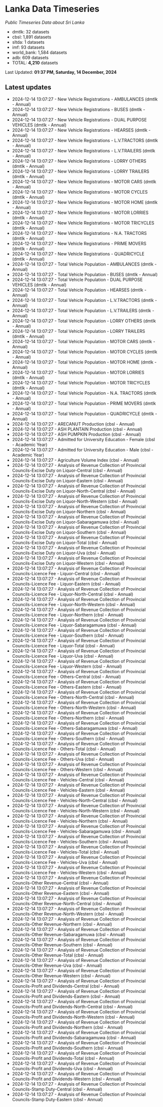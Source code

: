# Lanka Data Timeseries
*Public Timeseries Data about Sri Lanka*

* dmtlk: 32 datasets
* cbsl: 1,891 datasets
* sltda: 1 datasets
* imf: 93 datasets
* world_bank: 1,584 datasets
* adb: 609 datasets
* TOTAL: **4,210** datasets

Last Updated: **01:37 PM, Saturday, 14 December, 2024**

## Latest updates

* 2024-12-14 13:07:27 - New Vehicle Registrations - AMBULANCES (dmtlk - Annual)
* 2024-12-14 13:07:27 - New Vehicle Registrations - BUSES (dmtlk - Annual)
* 2024-12-14 13:07:27 - New Vehicle Registrations - DUAL PURPOSE VEHICLES (dmtlk - Annual)
* 2024-12-14 13:07:27 - New Vehicle Registrations - HEARSES (dmtlk - Annual)
* 2024-12-14 13:07:27 - New Vehicle Registrations - L.V.TRACTORS (dmtlk - Annual)
* 2024-12-14 13:07:27 - New Vehicle Registrations - L.V.TRAILERS (dmtlk - Annual)
* 2024-12-14 13:07:27 - New Vehicle Registrations - LORRY OTHERS (dmtlk - Annual)
* 2024-12-14 13:07:27 - New Vehicle Registrations - LORRY TRAILERS (dmtlk - Annual)
* 2024-12-14 13:07:27 - New Vehicle Registrations - MOTOR CARS (dmtlk - Annual)
* 2024-12-14 13:07:27 - New Vehicle Registrations - MOTOR CYCLES (dmtlk - Annual)
* 2024-12-14 13:07:27 - New Vehicle Registrations - MOTOR HOME (dmtlk - Annual)
* 2024-12-14 13:07:27 - New Vehicle Registrations - MOTOR LORRIES (dmtlk - Annual)
* 2024-12-14 13:07:27 - New Vehicle Registrations - MOTOR TRICYCLES (dmtlk - Annual)
* 2024-12-14 13:07:27 - New Vehicle Registrations - N.A. TRACTORS (dmtlk - Annual)
* 2024-12-14 13:07:27 - New Vehicle Registrations - PRIME MOVERS (dmtlk - Annual)
* 2024-12-14 13:07:27 - New Vehicle Registrations - QUADRICYCLE (dmtlk - Annual)
* 2024-12-14 13:07:27 - Total Vehicle Population - AMBULANCES (dmtlk - Annual)
* 2024-12-14 13:07:27 - Total Vehicle Population - BUSES (dmtlk - Annual)
* 2024-12-14 13:07:27 - Total Vehicle Population - DUAL PURPOSE VEHICLES (dmtlk - Annual)
* 2024-12-14 13:07:27 - Total Vehicle Population - HEARSES (dmtlk - Annual)
* 2024-12-14 13:07:27 - Total Vehicle Population - L.V.TRACTORS (dmtlk - Annual)
* 2024-12-14 13:07:27 - Total Vehicle Population - L.V.TRAILERS (dmtlk - Annual)
* 2024-12-14 13:07:27 - Total Vehicle Population - LORRY OTHERS (dmtlk - Annual)
* 2024-12-14 13:07:27 - Total Vehicle Population - LORRY TRAILERS (dmtlk - Annual)
* 2024-12-14 13:07:27 - Total Vehicle Population - MOTOR CARS (dmtlk - Annual)
* 2024-12-14 13:07:27 - Total Vehicle Population - MOTOR CYCLES (dmtlk - Annual)
* 2024-12-14 13:07:27 - Total Vehicle Population - MOTOR HOME (dmtlk - Annual)
* 2024-12-14 13:07:27 - Total Vehicle Population - MOTOR LORRIES (dmtlk - Annual)
* 2024-12-14 13:07:27 - Total Vehicle Population - MOTOR TRICYCLES (dmtlk - Annual)
* 2024-12-14 13:07:27 - Total Vehicle Population - N.A. TRACTORS (dmtlk - Annual)
* 2024-12-14 13:07:27 - Total Vehicle Population - PRIME MOVERS (dmtlk - Annual)
* 2024-12-14 13:07:27 - Total Vehicle Population - QUADRICYCLE (dmtlk - Annual)
* 2024-12-14 13:07:27 - ARECANUT Production (cbsl - Annual)
* 2024-12-14 13:07:27 - ASH PLANTAIN Production (cbsl - Annual)
* 2024-12-14 13:07:27 - ASH PUMPKIN Production (cbsl - Annual)
* 2024-12-14 13:07:27 - Admitted for University Education - Female (cbsl - Academic Year)
* 2024-12-14 13:07:27 - Admitted for University Education - Male (cbsl - Academic Year)
* 2024-12-14 13:07:27 - Agriculture Volume Index (cbsl - Annual)
* 2024-12-14 13:07:27 - Analysis of Revenue Collection of Provincial Councils-Excise Duty on Liquor-Central (cbsl - Annual)
* 2024-12-14 13:07:27 - Analysis of Revenue Collection of Provincial Councils-Excise Duty on Liquor-Eastern (cbsl - Annual)
* 2024-12-14 13:07:27 - Analysis of Revenue Collection of Provincial Councils-Excise Duty on Liquor-North-Central (cbsl - Annual)
* 2024-12-14 13:07:27 - Analysis of Revenue Collection of Provincial Councils-Excise Duty on Liquor-North-Western (cbsl - Annual)
* 2024-12-14 13:07:27 - Analysis of Revenue Collection of Provincial Councils-Excise Duty on Liquor-Northern (cbsl - Annual)
* 2024-12-14 13:07:27 - Analysis of Revenue Collection of Provincial Councils-Excise Duty on Liquor-Sabaragamuwa (cbsl - Annual)
* 2024-12-14 13:07:27 - Analysis of Revenue Collection of Provincial Councils-Excise Duty on Liquor-Southern (cbsl - Annual)
* 2024-12-14 13:07:27 - Analysis of Revenue Collection of Provincial Councils-Excise Duty on Liquor-Total (cbsl - Annual)
* 2024-12-14 13:07:27 - Analysis of Revenue Collection of Provincial Councils-Excise Duty on Liquor-Uva (cbsl - Annual)
* 2024-12-14 13:07:27 - Analysis of Revenue Collection of Provincial Councils-Excise Duty on Liquor-Western (cbsl - Annual)
* 2024-12-14 13:07:27 - Analysis of Revenue Collection of Provincial Councils-Licence Fee - Liquor-Central (cbsl - Annual)
* 2024-12-14 13:07:27 - Analysis of Revenue Collection of Provincial Councils-Licence Fee - Liquor-Eastern (cbsl - Annual)
* 2024-12-14 13:07:27 - Analysis of Revenue Collection of Provincial Councils-Licence Fee - Liquor-North-Central (cbsl - Annual)
* 2024-12-14 13:07:27 - Analysis of Revenue Collection of Provincial Councils-Licence Fee - Liquor-North-Western (cbsl - Annual)
* 2024-12-14 13:07:27 - Analysis of Revenue Collection of Provincial Councils-Licence Fee - Liquor-Northern (cbsl - Annual)
* 2024-12-14 13:07:27 - Analysis of Revenue Collection of Provincial Councils-Licence Fee - Liquor-Sabaragamuwa (cbsl - Annual)
* 2024-12-14 13:07:27 - Analysis of Revenue Collection of Provincial Councils-Licence Fee - Liquor-Southern (cbsl - Annual)
* 2024-12-14 13:07:27 - Analysis of Revenue Collection of Provincial Councils-Licence Fee - Liquor-Total (cbsl - Annual)
* 2024-12-14 13:07:27 - Analysis of Revenue Collection of Provincial Councils-Licence Fee - Liquor-Uva (cbsl - Annual)
* 2024-12-14 13:07:27 - Analysis of Revenue Collection of Provincial Councils-Licence Fee - Liquor-Western (cbsl - Annual)
* 2024-12-14 13:07:27 - Analysis of Revenue Collection of Provincial Councils-Licence Fee - Others-Central (cbsl - Annual)
* 2024-12-14 13:07:27 - Analysis of Revenue Collection of Provincial Councils-Licence Fee - Others-Eastern (cbsl - Annual)
* 2024-12-14 13:07:27 - Analysis of Revenue Collection of Provincial Councils-Licence Fee - Others-North-Central (cbsl - Annual)
* 2024-12-14 13:07:27 - Analysis of Revenue Collection of Provincial Councils-Licence Fee - Others-North-Western (cbsl - Annual)
* 2024-12-14 13:07:27 - Analysis of Revenue Collection of Provincial Councils-Licence Fee - Others-Northern (cbsl - Annual)
* 2024-12-14 13:07:27 - Analysis of Revenue Collection of Provincial Councils-Licence Fee - Others-Sabaragamuwa (cbsl - Annual)
* 2024-12-14 13:07:27 - Analysis of Revenue Collection of Provincial Councils-Licence Fee - Others-Southern (cbsl - Annual)
* 2024-12-14 13:07:27 - Analysis of Revenue Collection of Provincial Councils-Licence Fee - Others-Total (cbsl - Annual)
* 2024-12-14 13:07:27 - Analysis of Revenue Collection of Provincial Councils-Licence Fee - Others-Uva (cbsl - Annual)
* 2024-12-14 13:07:27 - Analysis of Revenue Collection of Provincial Councils-Licence Fee - Others-Western (cbsl - Annual)
* 2024-12-14 13:07:27 - Analysis of Revenue Collection of Provincial Councils-Licence Fee - Vehicles-Central (cbsl - Annual)
* 2024-12-14 13:07:27 - Analysis of Revenue Collection of Provincial Councils-Licence Fee - Vehicles-Eastern (cbsl - Annual)
* 2024-12-14 13:07:27 - Analysis of Revenue Collection of Provincial Councils-Licence Fee - Vehicles-North-Central (cbsl - Annual)
* 2024-12-14 13:07:27 - Analysis of Revenue Collection of Provincial Councils-Licence Fee - Vehicles-North-Western (cbsl - Annual)
* 2024-12-14 13:07:27 - Analysis of Revenue Collection of Provincial Councils-Licence Fee - Vehicles-Northern (cbsl - Annual)
* 2024-12-14 13:07:27 - Analysis of Revenue Collection of Provincial Councils-Licence Fee - Vehicles-Sabaragamuwa (cbsl - Annual)
* 2024-12-14 13:07:27 - Analysis of Revenue Collection of Provincial Councils-Licence Fee - Vehicles-Southern (cbsl - Annual)
* 2024-12-14 13:07:27 - Analysis of Revenue Collection of Provincial Councils-Licence Fee - Vehicles-Total (cbsl - Annual)
* 2024-12-14 13:07:27 - Analysis of Revenue Collection of Provincial Councils-Licence Fee - Vehicles-Uva (cbsl - Annual)
* 2024-12-14 13:07:27 - Analysis of Revenue Collection of Provincial Councils-Licence Fee - Vehicles-Western (cbsl - Annual)
* 2024-12-14 13:07:27 - Analysis of Revenue Collection of Provincial Councils-Other Revenue-Central (cbsl - Annual)
* 2024-12-14 13:07:27 - Analysis of Revenue Collection of Provincial Councils-Other Revenue-Eastern (cbsl - Annual)
* 2024-12-14 13:07:27 - Analysis of Revenue Collection of Provincial Councils-Other Revenue-North-Central (cbsl - Annual)
* 2024-12-14 13:07:27 - Analysis of Revenue Collection of Provincial Councils-Other Revenue-North-Western (cbsl - Annual)
* 2024-12-14 13:07:27 - Analysis of Revenue Collection of Provincial Councils-Other Revenue-Northern (cbsl - Annual)
* 2024-12-14 13:07:27 - Analysis of Revenue Collection of Provincial Councils-Other Revenue-Sabaragamuwa (cbsl - Annual)
* 2024-12-14 13:07:27 - Analysis of Revenue Collection of Provincial Councils-Other Revenue-Southern (cbsl - Annual)
* 2024-12-14 13:07:27 - Analysis of Revenue Collection of Provincial Councils-Other Revenue-Total (cbsl - Annual)
* 2024-12-14 13:07:27 - Analysis of Revenue Collection of Provincial Councils-Other Revenue-Uva (cbsl - Annual)
* 2024-12-14 13:07:27 - Analysis of Revenue Collection of Provincial Councils-Other Revenue-Western (cbsl - Annual)
* 2024-12-14 13:07:27 - Analysis of Revenue Collection of Provincial Councils-Profit and Dividends-Central (cbsl - Annual)
* 2024-12-14 13:07:27 - Analysis of Revenue Collection of Provincial Councils-Profit and Dividends-Eastern (cbsl - Annual)
* 2024-12-14 13:07:27 - Analysis of Revenue Collection of Provincial Councils-Profit and Dividends-North-Central (cbsl - Annual)
* 2024-12-14 13:07:27 - Analysis of Revenue Collection of Provincial Councils-Profit and Dividends-North-Western (cbsl - Annual)
* 2024-12-14 13:07:27 - Analysis of Revenue Collection of Provincial Councils-Profit and Dividends-Northern (cbsl - Annual)
* 2024-12-14 13:07:27 - Analysis of Revenue Collection of Provincial Councils-Profit and Dividends-Sabaragamuwa (cbsl - Annual)
* 2024-12-14 13:07:27 - Analysis of Revenue Collection of Provincial Councils-Profit and Dividends-Southern (cbsl - Annual)
* 2024-12-14 13:07:27 - Analysis of Revenue Collection of Provincial Councils-Profit and Dividends-Total (cbsl - Annual)
* 2024-12-14 13:07:27 - Analysis of Revenue Collection of Provincial Councils-Profit and Dividends-Uva (cbsl - Annual)
* 2024-12-14 13:07:27 - Analysis of Revenue Collection of Provincial Councils-Profit and Dividends-Western (cbsl - Annual)
* 2024-12-14 13:07:27 - Analysis of Revenue Collection of Provincial Councils-Stamp Duty-Central (cbsl - Annual)
* 2024-12-14 13:07:27 - Analysis of Revenue Collection of Provincial Councils-Stamp Duty-Eastern (cbsl - Annual)